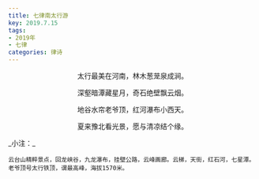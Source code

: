 ```yaml
---
title: 七律南太行游
key: 2019.7.15
tags: 
- 2019年 
- 七律
categories: 律诗
---
```


<p align="center">太行最美在河南，林木葱茏泉成涧。
</p>
<p align="center">深壑暗潭藏星月，奇石绝壁飘云烟。
</p>
<p align="center">地谷水帘老爷顶，红河瀑布小西天。
</p>
<p align="center">夏来豫北看光景，愿与清凉结个缘。
</p>
_小注：_

```
云台山精粹景点，回龙峡谷，九龙瀑布，挂壁公路，云峰画廊。云梯，天街，红石河，七星潭。
老爷顶号太行铁顶，谓最高峰，海拔1570米。
```